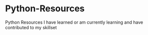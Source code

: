 # Python-Resources
Python Resources I have learned or am currently learning and have contributed to my skillset
